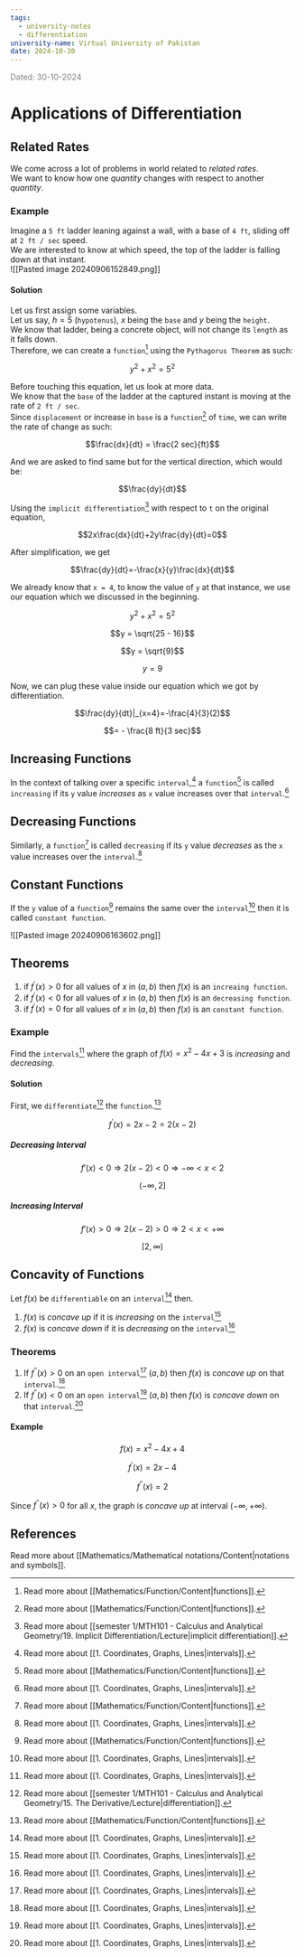 ```yaml
---
tags:
  - university-notes
  - differentiation
university-name: Virtual University of Pakistan
date: 2024-10-30
---
```


<span style="color: gray;">Dated: 30-10-2024</span>

# Applications of Differentiation

## Related Rates

We come across a lot of problems in world related to _related rates_.  
We want to know how one _quantity_ changes with respect to another _quantity_.

### Example

Imagine a `5 ft` ladder leaning against a wall, with a base of `4 ft`, sliding off at `2 ft / sec` speed.  
We are interested to know at which speed, the top of the ladder is falling down at that instant.  
![[Pasted image 20240906152849.png]]

#### Solution

Let us first assign some variables.  
Let us say, $h = 5$ (`hypotenus`), $x$ being the `base` and $y$ being the `height`.  
We know that ladder, being a concrete object, will not change its `length` as it falls down.  
Therefore, we can create a `function`[^1] using the `Pythagorus Theorem` as such:  

$$y^2 + x^2 = 5^2$$

Before touching this equation, let us look at more data.  
We know that the `base` of the ladder at the captured instant is moving at the rate of `2 ft / sec`.  
Since `displacement` or increase in `base` is a `function`[^1] of `time`, we can write the rate of change as such:

$$\frac{dx}{dt} = \frac{2 sec}{ft}$$

And we are asked to find same but for the vertical direction, which would be:  

$$\frac{dy}{dt}$$

Using the `implicit differentiation`[^2] with respect to `t` on the original equation,  

$$2x\frac{dx}{dt}+2y\frac{dy}{dt}=0$$

After simplification, we get  

$$\frac{dy}{dt}=-\frac{x}{y}\frac{dx}{dt}$$

We already know that `x = 4`, to know the value of `y` at that instance, we use our equation which we discussed in the beginning.  

$$y^2 + x^2 = 5^2$$

$$y = \sqrt{25 - 16}$$

$$y = \sqrt{9}$$

$$y = 9$$

Now, we can plug these value inside our equation which we got by differentiation.  

$$\frac{dy}{dt}|_{x=4}=-\frac{4}{3}(2)$$

$$= - \frac{8 ft}{3 sec}$$

## Increasing Functions

In the context of talking over a specific `interval`,[^3] a `function`[^1] is called `increasing` if its `y` value _increases_ as `x` value increases over that `interval`.[^3]

## Decreasing Functions

Similarly, a `function`[^1] is called `decreasing` if its `y` value _decreases_ as the `x` value increases over the `interval`.[^3]

## Constant Functions

If the `y` value of a `function`[^1] remains the same over the `interval`[^3] then it is called `constant function`.

![[Pasted image 20240906163602.png]]

## Theorems

1. if $f^{\prime}(x) > 0$ for all values of $x$ in $(a, b)$ then $f(x)$ is an `increaing function`.
2. if $f^{\prime}(x) < 0$ for all values of $x$ in $(a, b)$ then $f(x)$ is an `decreasing function`.
3. if $f^{\prime}(x) = 0$ for all values of $x$ in $(a, b)$ then $f(x)$ is an `constant function`.

### Example

Find the `intervals`[^3] where the graph of $f(x) = x^2 - 4x + 3$ is _increasing_ and _decreasing_.

#### Solution

First, we `differentiate`[^4] the `function`.[^1]  

$$f^{\prime}(x) = 2x - 2 = 2(x - 2)$$

##### Decreasing Interval

$$f'(x) < 0 \Rightarrow 2(x-2) < 0 \Rightarrow -\infty < x < 2$$

$$(-\infty, 2]$$

##### Increasing Interval

$$f'(x) > 0 \Rightarrow 2(x-2) > 0 \Rightarrow 2 < x < +\infty$$

$$[2, \infty)$$

## Concavity of Functions

Let $f(x)$ be `differentiable` on an `interval`[^3] then.

1. $f(x)$ is _concave up_ if it is _increasing_ on the `interval`[^3]
2. $f(x)$ is _concave down_ if it is _decreasing_ on the `interval`[^3]

### Theorems

1. If $f^{\prime \prime}(x) > 0$ on an `open interval`[^3] $(a, b)$ then $f(x)$ is _concave up_ on that `interval`.[^3]
2. If $f^{\prime \prime}(x) < 0$ on an `open interval`[^3] $(a, b)$ then $f(x)$ is _concave down_ on that `interval`.[^3]

#### Example

$$f(x) = x^2 - 4x + 4$$

$$f^{\prime}(x) = 2x - 4$$

$$f^{\prime \prime}(x) = 2$$

Since $f^{\prime \prime}(x) > 0$ for all $x$, the graph is _concave up_ at interval $(-\infty, +\infty)$.

## References

Read more about [[Mathematics/Mathematical notations/Content|notations and symbols]].

[^1]: Read more about [[Mathematics/Function/Content|functions]].
[^2]: Read more about [[semester 1/MTH101 - Calculus and Analytical Geometry/19. Implicit Differentiation/Lecture|implicit differentiation]].
[^3]: Read more about [[1. Coordinates, Graphs, Lines|intervals]].
[^4]: Read more about [[semester 1/MTH101 - Calculus and Analytical Geometry/15. The Derivative/Lecture|differentiation]].